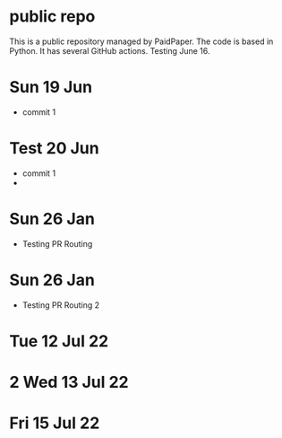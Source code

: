 # public repo

This is a public repository managed by PaidPaper. The code is based in Python. It has several GitHub actions.
Testing June 16.
# Sun 19 Jun
- commit 1
# Test 20 Jun
- commit 1
- 
# Sun 26 Jan
- Testing PR Routing
# Sun 26 Jan
- Testing PR Routing 2
# Tue 12 Jul 22
# 2 Wed 13 Jul 22
# Fri 15 Jul 22
